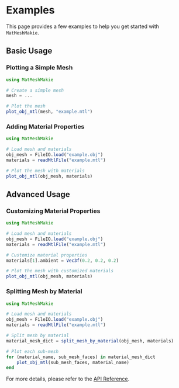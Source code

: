 # Examples

This page provides a few examples to help you get started with `MatMeshMakie`.

## Basic Usage

### Plotting a Simple Mesh

```julia
using MatMeshMakie

# Create a simple mesh
mesh = ...

# Plot the mesh
plot_obj_mtl(mesh, "example.mtl")
```

### Adding Material Properties

```julia
using MatMeshMakie

# Load mesh and materials
obj_mesh = FileIO.load("example.obj")
materials = readMtlFile("example.mtl")

# Plot the mesh with materials
plot_obj_mtl(obj_mesh, materials)
```

## Advanced Usage

### Customizing Material Properties

```julia
using MatMeshMakie

# Load mesh and materials
obj_mesh = FileIO.load("example.obj")
materials = readMtlFile("example.mtl")

# Customize material properties
materials[1].ambient = Vec3f(0.2, 0.2, 0.2)

# Plot the mesh with customized materials
plot_obj_mtl(obj_mesh, materials)
```

### Splitting Mesh by Material

```julia
using MatMeshMakie

# Load mesh and materials
obj_mesh = FileIO.load("example.obj")
materials = readMtlFile("example.mtl")

# Split mesh by material
material_mesh_dict = split_mesh_by_material(obj_mesh, materials)

# Plot each sub-mesh
for (material_name, sub_mesh_faces) in material_mesh_dict
    plot_obj_mtl(sub_mesh_faces, material_name)
end
```

For more details, please refer to the [API Reference](api_reference.md).

